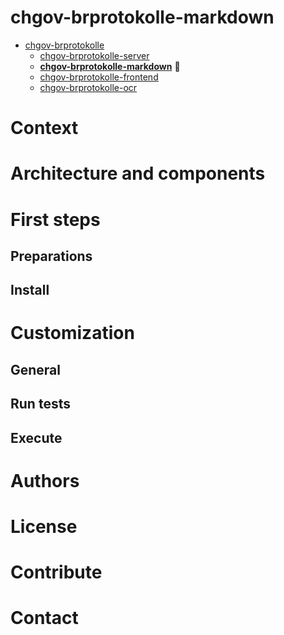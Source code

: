 # chgov-brprotokolle-markdown

- [chgov-brprotokolle](https://github.com/SwissFederalArchives/chgov-brprotokolle)
  - [chgov-brprotokolle-server](https://github.com/SwissFederalArchives/chgov-brprotokolle-server)
  - **[chgov-brprotokolle-markdown](https://github.com/SwissFederalArchives/chgov-brprotokolle-markdown)** :triangular_flag_on_post:
  - [chgov-brprotokolle-frontend](https://github.com/SwissFederalArchives/chgov-brprotokolle-frontend)
  - [chgov-brprotokolle-ocr](https://github.com/SwissFederalArchives/chgov-brprotokolle-ocr)

# Context

# Architecture and components

# First steps

## Preparations

## Install

# Customization

## General

## Run tests

## Execute

# Authors

# License

# Contribute

# Contact
